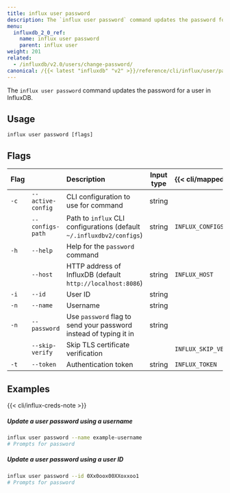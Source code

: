 ```yaml
---
title: influx user password
description: The `influx user password` command updates the password for a user in InfluxDB.
menu:
  influxdb_2_0_ref:
    name: influx user password
    parent: influx user
weight: 201
related:
  - /influxdb/v2.0/users/change-password/
canonical: /{{< latest "influxdb" "v2" >}}/reference/cli/influx/user/password/
---
```


The `influx user password` command updates the password for a user in InfluxDB.

## Usage
```
influx user password [flags]
```

## Flags
| Flag |                   | Description                                                           | Input type  | {{< cli/mapped >}}   |
|:---- |:---               |:-----------                                                           |:----------: |:------------------   |
| `-c` | `--active-config` | CLI configuration to use for command                                  | string      |                      |
|      | `--configs-path`  | Path to `influx` CLI configurations (default `~/.influxdbv2/configs`) | string      |`INFLUX_CONFIGS_PATH` |
| `-h` | `--help`          | Help for the `password` command                                       |             |                      |
|      | `--host`          | HTTP address of InfluxDB (default `http://localhost:8086`)            | string      | `INFLUX_HOST`        |
| `-i` | `--id`            | User ID                                                               | string      |                      |
| `-n` | `--name`          | Username                                                              | string      |                      |
| `-n` | `--password`      | Use `password` flag to send your password instead of typing it in     | string      |                      |
|      | `--skip-verify`   | Skip TLS certificate verification                                     |             | `INFLUX_SKIP_VERIFY` |
| `-t` | `--token`         | Authentication token                                                  | string      | `INFLUX_TOKEN`       |

## Examples

{{< cli/influx-creds-note >}}

##### Update a user password using a username
```sh
influx user password --name example-username
# Prompts for password
```

##### Update a user password using a user ID
```sh
influx user password --id 0Xx0oox00XXoxxoo1
# Prompts for password
```

